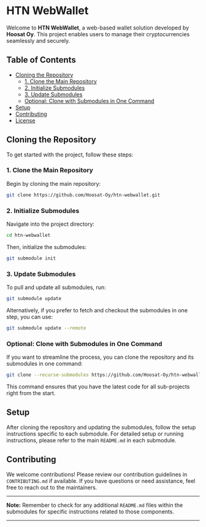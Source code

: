 # HTN WebWallet

Welcome to **HTN WebWallet**, a web-based wallet solution developed by **Hoosat Oy**. This project enables users to manage their cryptocurrencies seamlessly and securely.

## Table of Contents

- [Cloning the Repository](#cloning-the-repository)
  - [1. Clone the Main Repository](#1-clone-the-main-repository)
  - [2. Initialize Submodules](#2-initialize-submodules)
  - [3. Update Submodules](#3-update-submodules)
  - [Optional: Clone with Submodules in One Command](#optional-clone-with-submodules-in-one-command)
- [Setup](#setup)
- [Contributing](#contributing)
- [License](#license)

## Cloning the Repository

To get started with the project, follow these steps:

### 1. Clone the Main Repository

Begin by cloning the main repository:

```bash
git clone https://github.com/Hoosat-Oy/htn-webwallet.git
```

### 2. Initialize Submodules

Navigate into the project directory:

```bash
cd htn-webwallet
```

Then, initialize the submodules:

```bash
git submodule init
```

### 3. Update Submodules

To pull and update all submodules, run:

```bash
git submodule update
```

Alternatively, if you prefer to fetch and checkout the submodules in one step, you can use:

```bash
git submodule update --remote
```

### Optional: Clone with Submodules in One Command

If you want to streamline the process, you can clone the repository and its submodules in one command:

```bash
git clone --recurse-submodules https://github.com/Hoosat-Oy/htn-webwallet.git
```

This command ensures that you have the latest code for all sub-projects right from the start.

## Setup

After cloning the repository and updating the submodules, follow the setup instructions specific to each submodule. For detailed setup or running instructions, please refer to the main `README.md` in each submodule.

## Contributing

We welcome contributions! Please review our contribution guidelines in `CONTRIBUTING.md` if available. If you have questions or need assistance, feel free to reach out to the maintainers.

---

**Note:** Remember to check for any additional `README.md` files within the submodules for specific instructions related to those components.

--- 

